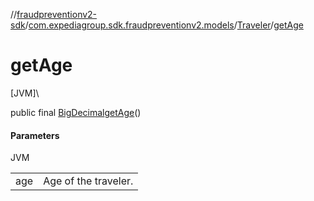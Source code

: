 //[fraudpreventionv2-sdk](../../../index.md)/[com.expediagroup.sdk.fraudpreventionv2.models](../index.md)/[Traveler](index.md)/[getAge](get-age.md)

# getAge

[JVM]\

public final [BigDecimal](https://docs.oracle.com/javase/8/docs/api/java/math/BigDecimal.html)[getAge](get-age.md)()

#### Parameters

JVM

| | |
|---|---|
| age | Age of the traveler. |
